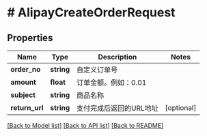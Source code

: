 # # AlipayCreateOrderRequest

## Properties

Name | Type | Description | Notes
------------ | ------------- | ------------- | -------------
**order_no** | **string** | 自定义订单号 |
**amount** | **float** | 订单金额。例如：0.01 |
**subject** | **string** | 商品名称 |
**return_url** | **string** | 支付完成后返回的URL地址 | [optional]

[[Back to Model list]](../../README.md#models) [[Back to API list]](../../README.md#endpoints) [[Back to README]](../../README.md)

